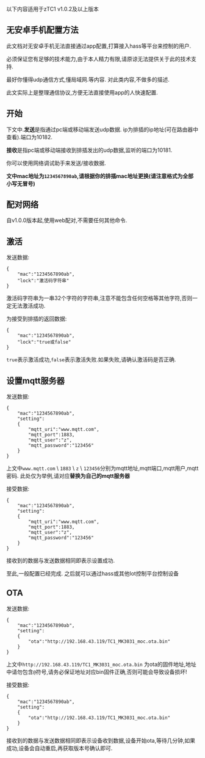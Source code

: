 以下内容适用于zTC1 v1.0.2及以上版本

## 无安卓手机配置方法

此文档对无安卓手机无法直接通过app配置,打算接入hass等平台来控制的用户.

必须保证您有足够的技术能力,由于本人精力有限,请原谅无法提供关于此的技术支持.

最好你懂得udp通信方式,懂局域网.等内容. 对此类内容,不做多的描述.



此文实际上是整理通信协议,方便无法直接使用app的人快速配置.

## 开始

下文中.**发送**是指通过pc端或移动端发送udp数据. ip为排插的ip地址(可在路由器中查看).端口为10182.

**接收**是指pc端或移动端接收到排插发出的udp数据,监听的端口为10181.

你可以使用网络调试助手来发送/接收数据.



**文中mac地址为`1234567890ab`,请根据你的排插mac地址更换(请注意格式为全部小写无冒号)**



## 配对网络

自v1.0.0版本起,使用web配对,不需要任何其他命令.



## 激活

发送数据:

```
{
	"mac":"1234567890ab",
	"lock":"激活码字符串"			
}
```

激活码字符串为一串32个字符的字符串,注意不能包含任何空格等其他字符,否则一定无法激活成功.

为接受到排插的返回数据:

```
{
	"mac":"1234567890ab",
	"lock":"true或false"			
}
```

`true`表示激活成功,`false`表示激活失败.如果失败,请确认激活码是否正确.



## 设置mqtt服务器

发送数据:

```
{
	"mac":"1234567890ab",
	"setting":
	{
		"mqtt_uri":"www.mqtt.com",
		"mqtt_port":1883,
		"mqtt_user":"z",
		"mqtt_password":"123456"
	}
}
```

上文中`www.mqtt.com` \ `1883` \ `z` \ `123456`分别为mqtt地址,mqtt端口,mqtt用户,mqtt密码. 此处仅为举例,请对应**替换为自己的mqtt服务器**

接受数据:

```
{
	"mac":"1234567890ab",
	"setting":
	{
		"mqtt_uri":"www.mqtt.com",
		"mqtt_port":1883,
		"mqtt_user":"z",
		"mqtt_password":"123456"
	}
}
```

接收到的数据与发送数据相同即表示设置成功.



至此,一般配置已经完成. 之后就可以通过hass或其他Iot控制平台控制设备



## OTA

发送数据:

```
{
	"mac":"1234567890ab",
	"setting":
	{
		"ota":"http://192.168.43.119/TC1_MK3031_moc.ota.bin"
	}
}
```

上文中`http://192.168.43.119/TC1_MK3031_moc.ota.bin` 为ota的固件地址,地址中请勿包含`@`符号,请务必保证地址对应bin固件正确,否则可能会导致设备损坏!

接受数据:

```
{
	"mac":"1234567890ab",
	"setting":
	{
		"ota":"http://192.168.43.119/TC1_MK3031_moc.ota.bin"
	}
}
```

接收到的数据与发送数据相同即表示设备收到数据,设备开始ota,等待几分钟,如果成功,设备会自动重启,再获取版本号确认即可.









